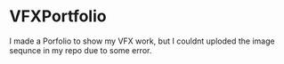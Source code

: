 # VFXPortfolio

I made a Porfolio to show my VFX work, but I couldnt uploded the image sequnce in my repo due to some error.
